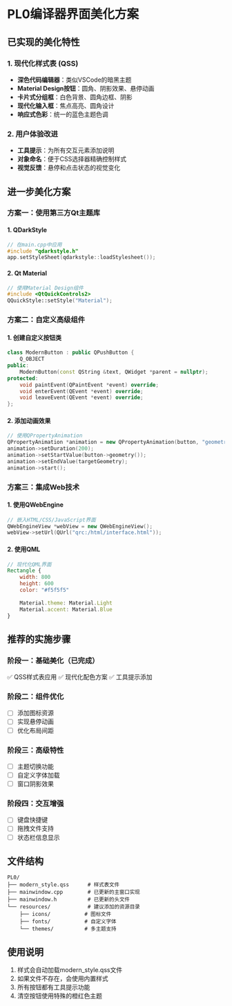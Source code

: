 # PL0编译器界面美化方案

## 已实现的美化特性

### 1. 现代化样式表 (QSS)
- **深色代码编辑器**：类似VSCode的暗黑主题
- **Material Design按钮**：圆角、阴影效果、悬停动画
- **卡片式分组框**：白色背景、圆角边框、阴影
- **现代化输入框**：焦点高亮、圆角设计
- **响应式色彩**：统一的蓝色主题色调

### 2. 用户体验改进
- **工具提示**：为所有交互元素添加说明
- **对象命名**：便于CSS选择器精确控制样式
- **视觉反馈**：悬停和点击状态的视觉变化

## 进一步美化方案

### 方案一：使用第三方Qt主题库

#### 1. QDarkStyle
```cpp
// 在main.cpp中应用
#include "qdarkstyle.h"
app.setStyleSheet(qdarkstyle::loadStylesheet());
```

#### 2. Qt Material
```cpp
// 使用Material Design组件
#include <QtQuickControls2>
QQuickStyle::setStyle("Material");
```

### 方案二：自定义高级组件

#### 1. 创建自定义按钮类
```cpp
class ModernButton : public QPushButton {
    Q_OBJECT
public:
    ModernButton(const QString &text, QWidget *parent = nullptr);
protected:
    void paintEvent(QPaintEvent *event) override;
    void enterEvent(QEvent *event) override;
    void leaveEvent(QEvent *event) override;
};
```

#### 2. 添加动画效果
```cpp
// 使用QPropertyAnimation
QPropertyAnimation *animation = new QPropertyAnimation(button, "geometry");
animation->setDuration(200);
animation->setStartValue(button->geometry());
animation->setEndValue(targetGeometry);
animation->start();
```

### 方案三：集成Web技术

#### 1. 使用QWebEngine
```cpp
// 嵌入HTML/CSS/JavaScript界面
QWebEngineView *webView = new QWebEngineView();
webView->setUrl(QUrl("qrc:/html/interface.html"));
```

#### 2. 使用QML
```qml
// 现代化QML界面
Rectangle {
    width: 800
    height: 600
    color: "#f5f5f5"
    
    Material.theme: Material.Light
    Material.accent: Material.Blue
}
```

## 推荐的实施步骤

### 阶段一：基础美化（已完成）
✅ QSS样式表应用
✅ 现代化配色方案
✅ 工具提示添加

### 阶段二：组件优化
- [ ] 添加图标资源
- [ ] 实现悬停动画
- [ ] 优化布局间距

### 阶段三：高级特性
- [ ] 主题切换功能
- [ ] 自定义字体加载
- [ ] 窗口阴影效果

### 阶段四：交互增强
- [ ] 键盘快捷键
- [ ] 拖拽文件支持
- [ ] 状态栏信息显示

## 文件结构
```
PL0/
├── modern_style.qss      # 样式表文件
├── mainwindow.cpp        # 已更新的主窗口实现
├── mainwindow.h          # 已更新的头文件
└── resources/            # 建议添加的资源目录
    ├── icons/           # 图标文件
    ├── fonts/           # 自定义字体
    └── themes/          # 多主题支持
```

## 使用说明
1. 样式会自动加载modern_style.qss文件
2. 如果文件不存在，会使用内置样式
3. 所有按钮都有工具提示功能
4. 清空按钮使用特殊的橙红色主题
